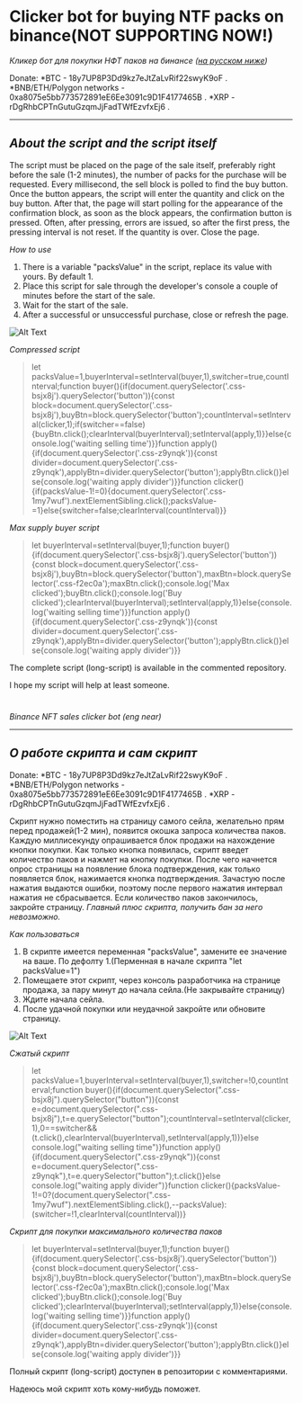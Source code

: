 # Clicker bot for buying NTF packs on binance(NOT SUPPORTING NOW!)
_Кликер бот для покупки НФТ паков на бинансе ([на русском ниже](https://github.com/baisaganov/binance-nft/blob/main/README.md#%D0%BE-%D1%80%D0%B0%D0%B1%D0%BE%D1%82%D0%B5-%D1%81%D0%BA%D1%80%D0%B8%D0%BF%D1%82%D0%B0-%D0%B8-%D1%81%D0%B0%D0%BC-%D1%81%D0%BA%D1%80%D0%B8%D0%BF%D1%82))_

Donate: 
*BTC - 18y7UP8P3Dd9kz7eJtZaLvRif22swyK9oF .
*BNB/ETH/Polygon networks - 0xa8075e5bb773572891eE6Ee3091c9D1F4177465B .
*XRP - rDgRhbCPTnGutuGzqmJjFadTWfEzvfxEj6 .
___
## _About the script and the script itself_

The script must be placed on the page of the sale itself, preferably right before the sale (1-2 minutes), the number of packs for the purchase will be requested. Every millisecond, the sell block is polled to find the buy button. Once the button appears, the script will enter the quantity and click on the buy button. After that, the page will start polling for the appearance of the confirmation block, as soon as the block appears, the confirmation button is pressed. Often, after pressing, errors are issued, so after the first press, the pressing interval is not reset. If the quantity is over. Close the page.

_How to use_
1. There is a variable "packsValue" in the script, replace its value with yours. By default 1.
2. Place this script for sale through the developer's console a couple of minutes before the start of the sale.
3. Wait for the start of the sale.
4. After a successful or unsuccessful purchase, close or refresh the page.

![Alt Text](https://media.giphy.com/media/tqT7TZQ5Fz15xQaUml/giphy.gif)

_Compressed script_
>let packsValue=1,buyerInterval=setInterval(buyer,1),switcher=true,countInterval;function buyer(){if(document.querySelector('.css-bsjx8j').querySelector('button')){const block=document.querySelector('.css-bsjx8j'),buyBtn=block.querySelector('button');countInterval=setInterval(clicker,1);if(switcher==false){buyBtn.click();clearInterval(buyerInterval);setInterval(apply,1)}}else{console.log('waiting selling time')}}function apply(){if(document.querySelector('.css-z9ynqk')){const divider=document.querySelector('.css-z9ynqk'),applyBtn=divider.querySelector('button');applyBtn.click()}else{console.log('waiting apply divider')}}function clicker(){if(packsValue-1!=0){document.querySelector('.css-1my7wuf').nextElementSibling.click();packsValue-=1}else{switcher=false;clearInterval(countInterval)}}

_Max supply buyer script_
>let buyerInterval=setInterval(buyer,1);function buyer(){if(document.querySelector('.css-bsjx8j').querySelector('button')){const block=document.querySelector('.css-bsjx8j'),buyBtn=block.querySelector('button'),maxBtn=block.querySelector('.css-f2ec0a');maxBtn.click();console.log('Max clicked');buyBtn.click();console.log('Buy clicked');clearInterval(buyerInterval);setInterval(apply,1)}else{console.log('waiting selling time')}}function apply(){if(document.querySelector('.css-z9ynqk')){const divider=document.querySelector('.css-z9ynqk'),applyBtn=divider.querySelector('button');applyBtn.click()}else{console.log('waiting apply divider')}}

The complete script (long-script) is available in the commented repository.

I hope my script will help at least someone.
# 
_Binance NFT sales clicker bot (eng near)_

___
## _О работе скрипта и сам скрипт_
Donate: 
*BTC - 18y7UP8P3Dd9kz7eJtZaLvRif22swyK9oF .
*BNB/ETH/Polygon networks - 0xa8075e5bb773572891eE6Ee3091c9D1F4177465B .
*XRP - rDgRhbCPTnGutuGzqmJjFadTWfEzvfxEj6 .

Скрипт нужно поместить на страницу самого сейла, желательно прям перед продажей(1-2 мин), появится окошка запроса количества паков. Каждую миллисекунду опрашивается блок продажи на нахождение кнопки покупки. Как только кнопка появилась, скрипт введет количество паков и нажмет на кнопку покупки. После чего начнется опрос страницы на появление блока подтверждения, как только появляется блок, нажимается кнопка подтверждения. Зачастую после нажатия выдаются ошибки, поэтому после первого нажатия интервал нажатия не сбрасывается. Если количество паков закончилось, закройте страницу.
_Главный плюс скрипта, получить бан за него невозможно._

_Как пользоваться_
1. В скрипте имеется переменная "packsValue", замените ее значение на ваше. По дефолту 1.(Перменная в начале скрипта "let packsValue=1")
2. Помещаете этот скрипт, через консоль разработчика на странице продажа, за пару минут до начала сейла.(Не закрывайте страницу)
3. Ждите начала сейла.
4. После удачной покупки или неудачной закройте или обновите страницу.

![Alt Text](https://media.giphy.com/media/tqT7TZQ5Fz15xQaUml/giphy.gif)

_Сжатый скрипт_
>let packsValue=1,buyerInterval=setInterval(buyer,1),switcher=!0,countInterval;function buyer(){if(document.querySelector(".css-bsjx8j").querySelector("button")){const e=document.querySelector(".css-bsjx8j"),t=e.querySelector("button");countInterval=setInterval(clicker,1),0==switcher&&(t.click(),clearInterval(buyerInterval),setInterval(apply,1))}else console.log("waiting selling time")}function apply(){if(document.querySelector(".css-z9ynqk")){const e=document.querySelector(".css-z9ynqk"),t=e.querySelector("button");t.click()}else console.log("waiting apply divider")}function clicker(){packsValue-1!=0?(document.querySelector(".css-1my7wuf").nextElementSibling.click(),--packsValue):(switcher=!1,clearInterval(countInterval))}

_Скрипт для покупки максимального количества паков_
>let buyerInterval=setInterval(buyer,1);function buyer(){if(document.querySelector('.css-bsjx8j').querySelector('button')){const block=document.querySelector('.css-bsjx8j'),buyBtn=block.querySelector('button'),maxBtn=block.querySelector('.css-f2ec0a');maxBtn.click();console.log('Max clicked');buyBtn.click();console.log('Buy clicked');clearInterval(buyerInterval);setInterval(apply,1)}else{console.log('waiting selling time')}}function apply(){if(document.querySelector('.css-z9ynqk')){const divider=document.querySelector('.css-z9ynqk'),applyBtn=divider.querySelector('button');applyBtn.click()}else{console.log('waiting apply divider')}}

Полный скрипт (long-script) доступен в репозитории с комментариями.

Надеюсь мой скрипт хоть кому-нибудь поможет.
